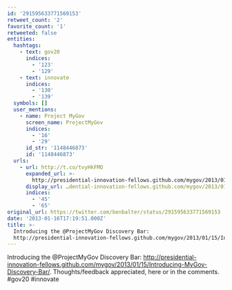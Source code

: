 ```yaml
---
id: '291595633771569153'
retweet_count: '2'
favorite_count: '1'
retweeted: false
entities:
  hashtags:
    - text: gov20
      indices:
        - '123'
        - '129'
    - text: innovate
      indices:
        - '130'
        - '139'
  symbols: []
  user_mentions:
    - name: Project MyGov
      screen_name: ProjectMyGov
      indices:
        - '16'
        - '29'
      id_str: '1148446873'
      id: '1148446873'
  urls:
    - url: http://t.co/tvyHkFMO
      expanded_url: >-
        http://presidential-innovation-fellows.github.com/mygov/2013/01/15/Introducing-MyGov-Discovery-Bar/
      display_url: …dential-innovation-fellows.github.com/mygov/2013/01/…
      indices:
        - '45'
        - '65'
original_url: https://twitter.com/benbalter/status/291595633771569153
date: '2013-01-16T17:19:51.000Z'
title: >-
  Introducing the @ProjectMyGov Discovery Bar:
  http://presidential-innovation-fellows.github.com/mygov/2013/01/15/Introducing-MyGov-Discovery-Bar/.…
---
```


Introducing the @ProjectMyGov Discovery Bar: http://presidential-innovation-fellows.github.com/mygov/2013/01/15/Introducing-MyGov-Discovery-Bar/. Thoughts/feedback appreciated, here or in the comments. #gov20 #innovate